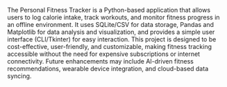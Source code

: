 The Personal Fitness Tracker is a Python-based application that allows users to log calorie intake, track workouts, and monitor fitness progress in an offline environment. It uses SQLite/CSV for data storage, Pandas and Matplotlib for data analysis and visualization, and provides a simple user interface (CLI/Tkinter) for easy interaction. This project is designed to be cost-effective, user-friendly, and customizable, making fitness tracking accessible without the need for expensive subscriptions or internet connectivity. Future enhancements may include AI-driven fitness recommendations, wearable device integration, and cloud-based data syncing.
